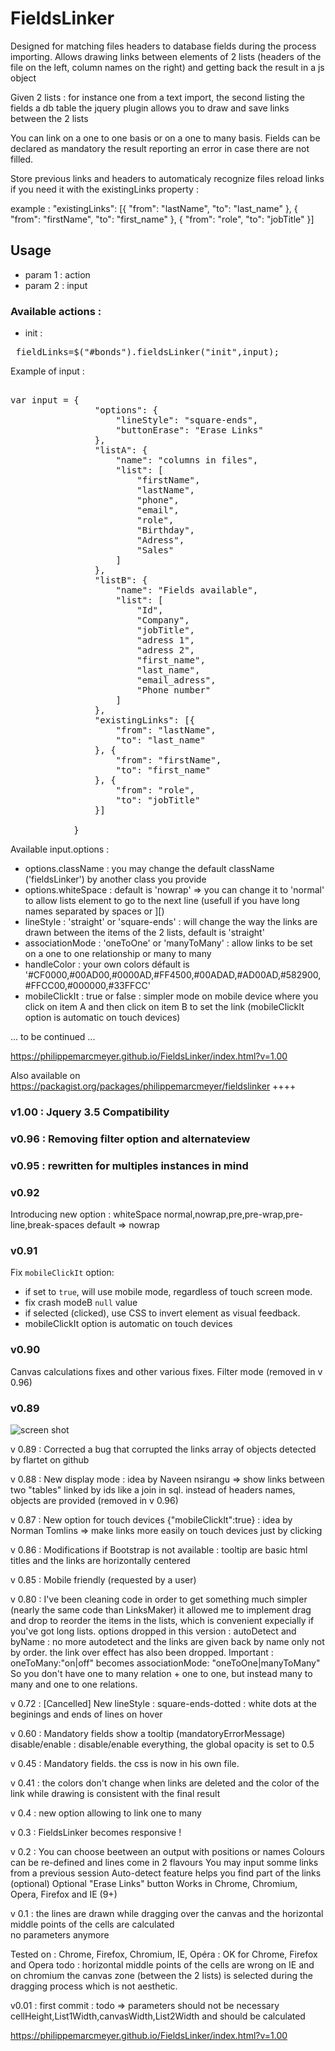 # FieldsLinker

Designed for matching files headers to database fields during the process importing. 
Allows drawing links between elements of 2 lists (headers of the file on the left, column names on the right)
and getting back the result in a js object

Given 2 lists : for instance one from a text import, the second listing the fields a db table
the jquery plugin allows you to draw and save links between the 2 lists

You can link on a one to one basis or on a one to many basis. Fields can be declared as mandatory the result reporting an error in case there are not filled.

Store previous links and headers to automaticaly recognize files
reload links if you need it with the existingLinks property :

example :
"existingLinks": [{ "from": "lastName", "to": "last_name" }, { "from": "firstName", "to": "first_name" }, { "from": "role", "to": "jobTitle" }]

## Usage

* param 1 : action
* param 2 : input 

### Available actions :

* init : 
<pre>
 fieldLinks=$("#bonds").fieldsLinker("init",input);
</pre>

Example of input : 

<pre>

var input =	{
				"options": {
					"lineStyle": "square-ends",
					"buttonErase": "Erase Links"
				},
				"listA": {
					"name": "columns in files",
					"list": [
						"firstName",
						"lastName",
						"phone",
						"email",
						"role",
						"Birthday",
						"Adress",
						"Sales"
					]
				},
				"listB": {
					"name": "Fields available",
					"list": [
						"Id",
						"Company",
						"jobTitle",
						"adress 1",
						"adress 2",
						"first_name",
						"last_name",
						"email_adress",
						"Phone number"
					]
				},
				"existingLinks": [{
					"from": "lastName",
					"to": "last_name"
				}, {
					"from": "firstName",
					"to": "first_name"
				}, {
					"from": "role",
					"to": "jobTitle"
				}]

			}
</pre>

Available input.options : 
* options.className : you may change the default className ('fieldsLinker') by another class you provide
* options.whiteSpace : default is 'nowrap' => you can change it to 'normal' to allow lists element to go to the next line (usefull if you have long names separated by spaces or ][)
* lineStyle : 'straight' or 'square-ends' : will change the way the links are drawn between the items of the 2 lists, default is 'straight'
* associationMode : 'oneToOne' or 'manyToMany' : allow links to be set on a one to one relationship or many to many
* handleColor : your own colors défault is '#CF0000,#00AD00,#0000AD,#FF4500,#00ADAD,#AD00AD,#582900,#FFCC00,#000000,#33FFCC'
* mobileClickIt : true or false : simpler mode on mobile device where you click on item A and then click on item B to set the link (mobileClickIt option is automatic on touch devices)

... to be continued ...

https://philippemarcmeyer.github.io/FieldsLinker/index.html?v=1.00

Also available on https://packagist.org/packages/philippemarcmeyer/fieldslinker ++++

### v1.00 : Jquery 3.5 Compatibility

### v0.96 : Removing filter option and alternateview 

### v0.95 : rewritten for multiples instances in mind

### v0.92

Introducing new option : whiteSpace
normal,nowrap,pre,pre-wrap,pre-line,break-spaces default => nowrap

### v0.91

Fix `mobileClickIt` option:

- if set to `true`, will use mobile mode, regardless of touch screen mode.
- fix crash modeB `null` value
- if selected (clicked), use CSS to invert element as visual feedback.
- mobileClickIt option is automatic on touch devices

### v0.90
Canvas calculations fixes and other various fixes.
Filter mode (removed in v 0.96)

### v0.89 

![screen shot](https://raw.githubusercontent.com/PhilippeMarcMeyer/FieldsLinker/master/filedLinker.jpg)

v 0.89 : Corrected a bug that corrupted the links array of objects detected by flartet on github

v 0.88 : New display mode : idea by Naveen nsirangu => show links between two "tables" linked by ids like a join in sql. instead of headers names, objects are provided (removed in v 0.96)

v 0.87 : New option for touch devices {"mobileClickIt":true} : idea by Norman Tomlins => make links more easily on touch devices just by clicking 

v 0.86 : Modifications if Bootstrap is not available : tooltip are basic html titles and the links are horizontally centered

v 0.85 : Mobile friendly (requested by a user)

v 0.80 : I've been cleaning code in order to get something much simpler (nearly the same code than LinksMaker) it allowed me to implement drag and drop to reorder the items in the lists, which is convenient expecially if you've got long lists.
options dropped in this version : autoDetect and byName : no more autodetect and the links are given back by name only not by order.
the link over effect has also been dropped. Important : oneToMany:"on|off" becomes associationMode: "oneToOne|manyToMany"
So you don't have one to many relation + one to one, but instead many to many and one to one relations.

v 0.72 : [Cancelled] New lineStyle : square-ends-dotted : white dots at the beginings and ends of lines on hover

v 0.60 : 
Mandatory fields show a tooltip (mandatoryErrorMessage)
disable/enable : disable/enable everything, the global opacity is set to 0.5

v 0.45 : Mandatory fields. the css is now in his own file.

v 0.41 : the colors don't change when links are deleted and the color of the link while drawing is consistent with the final result

v 0.4 : new option allowing to link one to many

v 0.3 :
FieldsLinker becomes responsive !

v 0.2 :
You can choose beetween an output with positions or names
Colours can be re-defined and lines come in 2 flavours
You may input somme links from a previous session
Auto-detect feature helps you find part of the links (optional)
Optional "Erase Links" button
Works in Chrome, Chromium, Opera, Firefox and IE (9+)

v 0.1  : the lines are drawn while dragging over the canvas and the horizontal middle points of the cells are calculated	
no parameters anymore

Tested on : Chrome, Firefox, Chromium, IE, Opéra : OK for Chrome, Firefox and Opera
todo : horizontal middle points of the cells are wrong on IE 
and on chromium the canvas zone (between the 2 lists) is selected during the dragging process which is not aesthetic.

v0.01 : first commit : todo => parameters should not be necessary cellHeight,List1Width,canvasWidth,List2Width and should be calculated

https://philippemarcmeyer.github.io/FieldsLinker/index.html?v=1.00

